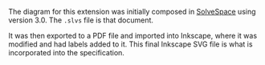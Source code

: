 <!--
Copyright (c) 2017-2022, The Khronos Group Inc.

SPDX-License-Identifier: CC-BY-4.0
-->

The diagram for this extension was initially composed in
[SolveSpace](http://solvespace.com) using version 3.0.
The `.slvs` file is that document.

It was then exported to a PDF file and imported into Inkscape,
where it was modified and had labels added to it.
This final Inkscape SVG file is what is incorporated into the specification.
